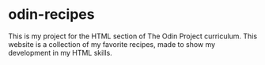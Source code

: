 # odin-recipes
This is my project for the HTML section of The Odin Project curriculum.
This website is a collection of my favorite recipes, made to show
my development in my HTML skills.